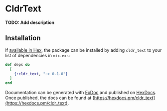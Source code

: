# CldrText

**TODO: Add description**

## Installation

If [available in Hex](https://hex.pm/docs/publish), the package can be installed
by adding `cldr_text` to your list of dependencies in `mix.exs`:

```elixir
def deps do
  [
    {:cldr_text, "~> 0.1.0"}
  ]
end
```

Documentation can be generated with [ExDoc](https://github.com/elixir-lang/ex_doc)
and published on [HexDocs](https://hexdocs.pm). Once published, the docs can
be found at [https://hexdocs.pm/cldr_text](https://hexdocs.pm/cldr_text).

